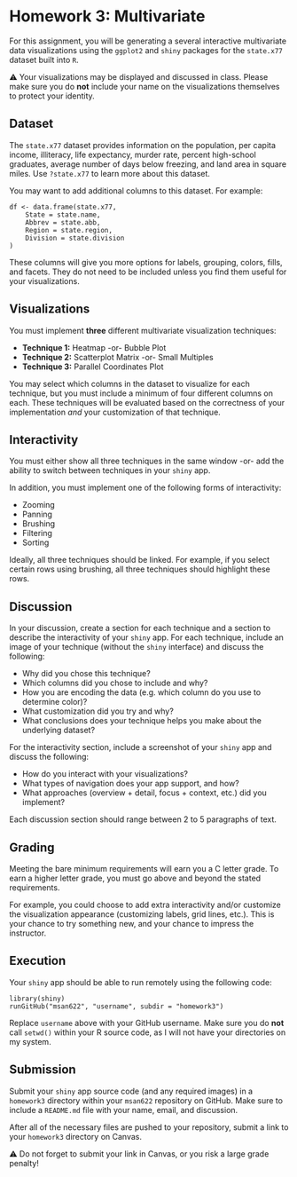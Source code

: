 Homework 3: Multivariate
==============================

For this assignment, you will be generating a several interactive multivariate data visualizations using the `ggplot2` and `shiny` packages for the `state.x77` dataset built into `R`. 

:warning: Your visualizations may be displayed and discussed in class. Please make sure you do **not** include your name on the visualizations themselves to protect your identity.

Dataset
------------------------------

The `state.x77` dataset provides information on the population, per capita income, illiteracy, life expectancy, murder rate, percent high-school graduates, average number of days below freezing, and land area in square miles. Use `?state.x77` to learn more about this dataset.

You may want to add additional columns to this dataset. For example:

```
df <- data.frame(state.x77,
    State = state.name,
    Abbrev = state.abb,
    Region = state.region,
    Division = state.division
)
```

These columns will give you more options for labels, grouping, colors, fills, and facets. They do not need to be included unless you find them useful for your visualizations.

Visualizations
------------------------------

You must implement **three** different multivariate visualization techniques: 

- **Technique 1:** Heatmap -or- Bubble Plot
- **Technique 2:** Scatterplot Matrix -or- Small Multiples
- **Technique 3:** Parallel Coordinates Plot

You may select which columns in the dataset to visualize for each technique, but you must include a minimum of four different columns on each. These techniques will be evaluated based on the correctness of your implementation _and_ your customization of that technique. 

Interactivity
------------------------------

You must either show all three techniques in the same window -or- add the ability to switch between techniques in your `shiny` app. 

In addition, you must implement one of the following forms of interactivity:

- Zooming
- Panning
- Brushing
- Filtering
- Sorting

Ideally, all three techniques should be linked. For example, if you select certain rows using brushing, all three techniques should highlight these rows.

Discussion
------------------------------

In your discussion, create a section for each technique and a section to describe the interactivity of your `shiny` app. For each technique, include an image of your technique (without the `shiny` interface) and discuss the following:

- Why did you chose this technique? 
- Which columns did you chose to include and why? 
- How you are encoding the data (e.g. which column do you use to determine color)?
- What customization did you try and why?
- What conclusions does your technique helps you make about the underlying dataset? 

For the interactivity section, include a screenshot of your `shiny` app and discuss the following:

- How do you interact with your visualizations?
- What types of navigation does your app support, and how?
- What approaches (overview + detail, focus + context, etc.) did you implement?

Each discussion section should range between 2 to 5 paragraphs of text.

Grading
------------------------------

Meeting the bare minimum requirements will earn you a C letter grade. To earn a higher letter grade, you must go above and beyond the stated requirements. 

For example, you could choose to add extra interactivity and/or customize the visualization appearance (customizing labels, grid lines, etc.). This is your chance to try something new, and your chance to impress the instructor.

Execution
------------------------------

Your `shiny` app should be able to run remotely using the following code:

```
library(shiny)
runGitHub("msan622", "username", subdir = "homework3")
```

Replace `username` above with your GitHub username. Make sure you do **not** call `setwd()` within your R source code, as I will not have your directories on my system.

Submission
------------------------------

Submit your `shiny` app source code (and any required images) in a `homework3` directory within your `msan622` repository on GitHub. Make sure to include a `README.md` file with your name, email, and discussion. 

After all of the necessary files are pushed to your repository, submit a link to your `homework3` directory on Canvas.

:warning: Do not forget to submit your link in Canvas, or you risk a large grade penalty!
